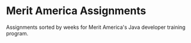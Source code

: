 # Merit America Assignments

Assignments sorted by weeks for Merit America's Java developer training program.
